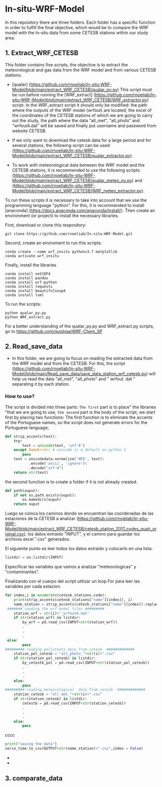 # In-situ-WRF-Model
In this repository there are three folders. Each folder has a specific function in order to fulfill the final objective, which would be to compare the WRF model with the In-situ data from some CETESB stations within our study area. 

## 1. Extract_WRF_CETESB

This folder contains five scripts, the objective is to extract the meteorological and gas data from the WRF model and from various CETESB stations. 

* [qualar] (https://github.com/rnoeliab/In-situ-WRF-Model/blob/main/extract_WRF_CETESB/qualar_py.py) This script must be run before running the [WRF_extract] (https://github.com/rnoeliab/In-situ-WRF-Model/blob/main/extract_WRF_CETESB/WRF_extractor.py) script. In the WRF_extract script it should only be modified: the path where the outputs of the WRF model (wrfout) are located, the excel of the coordinates of the CETESB stations of which we are going to carry out the study, the path where the data "all_met", "all_photo" and "wrfout4.dat" will be saved and finally put username and password from website CETESB. 

* If we only want to download the cetesb data for a large period and for several stations, the following script can be used: (https://github.com/rnoeliab/In-situ-WRF-Model/blob/main/extract_WRF_CETESB/qualar_extractor.py).

* To work with meteorological data between the WRF model and the CETESB stations, it is recommended to use the following scripts: (https://github.com/rnoeliab/In-situ-WRF-Model/blob/main/extract_WRF_CETESB/qualar_meteo_py.py) and (https://github.com/rnoeliab/In-situ-WRF-Model/blob/main/extract_WRF_CETESB/WRF_meteo_extractor.py).

 To run these scripts it is necessary to take into account that we use the programming language "python". For this, it is recommended to install [anaconda] (https://docs.anaconda.com/anaconda/install/). Then create an environment (or project) to install the necessary libraries. 
 
 First, download or clone this respository:
 ```
 git clone https://github.com/rnoeliab/In-situ-WRF-Model.git
 ```
Second, create an enviroment to run this scripts:
 ```
 conda create --name wrf_insitu python=3.7 matplotlib
 conda activate wrf_insitu
 ```
Finally, install the libraries
 ```
 conda install netCDF4
 conda install pandas
 conda install wrf-python
 conda install requests 
 conda install beautifulsoup4 
 conda install lxml
 ```
To run the scripts:
  ```
 python qualar_py.py 
 python WRF_extract.py
 ```
For a better understanding of the qualar_py.py and WRF_extract.py scripts,  go to https://github.com/quishqa/WRF-Chem_SP
 
## 2. Read_save_data

* In this folder, we are going to focus on reading the extracted data from the WRF model and from the CETESB. For this, the script (https://github.com/rnoeliab/In-situ-WRF-Model/blob/main/Read_save_data/save_data_station_wrf_cetesb.py) will help us read the data "all_met", "all_photo" and " wrfout. dat " separating it by each station.

### How to use?

The script is divided into three parts:
`The first` part is to place" the libraries "that we are going to use,
`the second` part is the body of the script, we start first by placing two functions:
The first function is to eliminate the accents of the Portuguese names, so the script does not generate errors for the Portuguese language; 
```python
def strip_accents(text):
    try:
        text = unicode(text, 'utf-8')
    except NameError: # unicode is a default on python 3 
        pass
    text = unicodedata.normalize('NFD', text)\
           .encode('ascii', 'ignore')\
           .decode("utf-8")
    return str(text)
```
the second function is to create a folder if it is not already created. 
```python
def path(ouput):
    if not os.path.exists(ouput):
        os.makedirs(ouput)
    return ouput
```
Luego se coloca los caminos donde se encuentran las coordenadas de las estaciones de la CETESB a analizar (https://github.com/rnoeliab/In-situ-WRF-Model/blob/main/extract_WRF_CETESB/cetesb_station_2017_codes_qualr_original.csv), los datos extraido "INPUT", y el camino para guardar los archivos excel ".csv" generados.

El siguiente punto es leer todos los datos extraido y colocarlo en una lista:
```python
listdir = os.listdir(INPUT)
```
Especificar las variables que vamos a analizar "meteorologicas" y "contaminantes". 

Finalizando con el cuerpo del script utilizar un loop For para leer las variables por cada estacion.
```python
for index,i in enumerate(cetesb_stations.code):
    print(strip_accents(cetesb_stations["name"][index]), i)   
    name_station = strip_accents(cetesb_stations["name"][index]).replace('.','_').replace('-','_').replace(' ','_')
 ####### reading the wrf model files #########
    station_wrf = str(i)+"_wrfout4.dat"
    if str(station_wrf) in listdir:
        by_wrf = pd.read_csv(INPUT+str(station_wrf))
        .
        .
        .
 else:
        pass
######### reading pollutants data from cetesb  #############
    station_pol_cetesb = "all_photo_"+str(i)+".csv"
    if str(station_pol_cetesb) in listdir:
        by_cetestb_pol = pd.read_csv(INPUT+str(station_pol_cetesb))
        .
        .
        .
    else:
        pass               
######### reading meteorological  data from cetesb  #############
    station_cetesb = "all_met_"+str(i)+".csv"
    if str(station_cetesb) in listdir:
        cetestb = pd.read_csv(INPUT+str(station_cetesb))
        .
        .
        .
    else:
        pass
```  
cccc
        
```python
print("saving the data")
serie_time.to_csv(OUTPUT+str(name_station)+".csv",index = False)    
```

*
*

## 3. comparate_data

